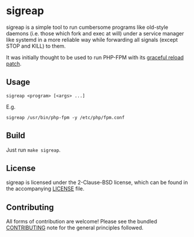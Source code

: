 # sigreap

sigreap is a simple tool to run cumbersome programs like old-style
daemons (i.e. those which fork and exec at will) under a service
manager like systemd in a more reliable way while forwarding all signals
(except STOP and KILL) to them.

It was initially thought to be used to run PHP-FPM with its
[graceful reload patch](https://github.com/php/php-src/pull/3758).

## Usage

`sigreap <program> [<args> ...]`

E.g.

`sigreap /usr/bin/php-fpm -y /etc/php/fpm.conf`

## Build

Just run `make sigreap`.

## License

sigreap is licensed under the 2-Clause-BSD license, which can be found in
the accompanying [LICENSE](./LICENSE) file.

## Contributing

All forms of contribution are welcome! Please see the bundled
[CONTRIBUTING](./CONTRIBUTING.md) note for the general principles followed.
